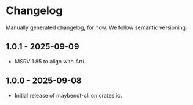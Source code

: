 # Changelog

Manually generated changelog, for now. We follow semantic versioning.

## 1.0.1 - 2025-09-09

- MSRV 1.85 to align with Arti.

## 1.0.0 - 2025-09-08

- Initial release of maybenot-cli on crates.io.
